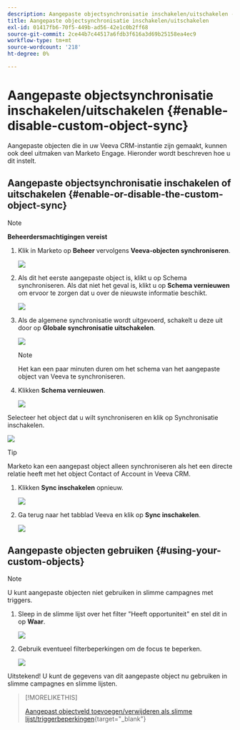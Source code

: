 ```yaml
---
description: Aangepaste objectsynchronisatie inschakelen/uitschakelen - Marketo Docs - Productdocumentatie
title: Aangepaste objectsynchronisatie inschakelen/uitschakelen
exl-id: 01417fb6-70f5-449b-ad56-42e1c0b2ff68
source-git-commit: 2ce44b7c44517a6fdb3f616a3d69b25158ea4ec9
workflow-type: tm+mt
source-wordcount: '218'
ht-degree: 0%

---
```


# Aangepaste objectsynchronisatie inschakelen/uitschakelen {#enable-disable-custom-object-sync}

Aangepaste objecten die in uw Veeva CRM-instantie zijn gemaakt, kunnen ook deel uitmaken van Marketo Engage. Hieronder wordt beschreven hoe u dit instelt.

## Aangepaste objectsynchronisatie inschakelen of uitschakelen {#enable-or-disable-the-custom-object-sync}

>[!NOTE]
>
>**Beheerdersmachtigingen vereist**

1. Klik in Marketo op **Beheer** vervolgens **Veeva-objecten synchroniseren**.

   ![](assets/enable-disable-custom-object-sync-1.png)

1. Als dit het eerste aangepaste object is, klikt u op Schema synchroniseren. Als dat niet het geval is, klikt u op **Schema vernieuwen** om ervoor te zorgen dat u over de nieuwste informatie beschikt.

   ![](assets/enable-disable-custom-object-sync-2.png)

1. Als de algemene synchronisatie wordt uitgevoerd, schakelt u deze uit door op **Globale synchronisatie uitschakelen**.

   ![](assets/enable-disable-custom-object-sync-3.png)

   >[!NOTE]
   >
   >Het kan een paar minuten duren om het schema van het aangepaste object van Veeva te synchroniseren.

1. Klikken **Schema vernieuwen**.

   ![](assets/enable-disable-custom-object-sync-4.png)

Selecteer het object dat u wilt synchroniseren en klik op Synchronisatie inschakelen.

![](assets/enable-disable-custom-object-sync-5.png)

>[!TIP]
>
>Marketo kan een aangepast object alleen synchroniseren als het een directe relatie heeft met het object Contact of Account in Veeva CRM.

1. Klikken **Sync inschakelen** opnieuw.

   ![](assets/enable-disable-custom-object-sync-6.png)

1. Ga terug naar het tabblad Veeva en klik op **Sync inschakelen**.

   ![](assets/enable-disable-custom-object-sync-7.png)

## Aangepaste objecten gebruiken {#using-your-custom-objects}

>[!NOTE]
>
>U kunt aangepaste objecten niet gebruiken in slimme campagnes met triggers.

1. Sleep in de slimme lijst over het filter &quot;Heeft opportuniteit&quot; en stel dit in op **Waar**.

   ![](assets/enable-disable-custom-object-sync-8.png)

1. Gebruik eventueel filterbeperkingen om de focus te beperken.

   ![](assets/enable-disable-custom-object-sync-9.png)

Uitstekend! U kunt de gegevens van dit aangepaste object nu gebruiken in slimme campagnes en slimme lijsten.

>[!MORELIKETHIS]
>
>[Aangepast objectveld toevoegen/verwijderen als slimme lijst/triggerbeperkingen](/help/marketo/product-docs/crm-sync/veeva-crm-sync/sync-details/add-remove-custom-object-field-as-smart-list-trigger-constraints.md){target=&quot;_blank&quot;}
